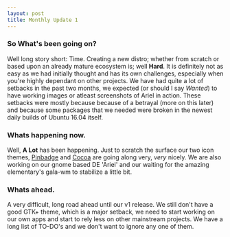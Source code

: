 ```yaml
---
layout: post
title: Monthly Update 1
---
```


### So What's been going on?

Well long story short: Time. Creating a new distro; whether from scratch or based upon an already mature ecosystem is; well **Hard**. It is definitely not as easy as we had initially thought and has its own challenges, especially when you're highly dependant on other projects. We have had quite a lot of setbacks in the past two months, we expected (or should I say *Wanted*) to have working images or atleast screenshots of Ariel in action. These setbacks were mostly because because of a betrayal (more on this later) and because some packages that we needed were broken in the newest daily builds of Ubuntu 16.04 itself.

### Whats happening now.

Well, **A Lot** has been happening. Just to scratch the surface our two icon themes, [Pinbadge](https://github.com/Pinbadge/pinbadge-linux-theme) and [Cocoa](https://github.com/libredeb/cocoa-icon-theme) are going along very, *very* nicely. We are also working on our gnome based DE 'Ariel' and our waiting for the amazing elementary's gala-wm to stabilize a little bit.

### Whats ahead.

A very difficult, long road ahead until our v1 release. We still don't have a good GTK+ theme, which is a major setback, we need to start working on our own apps and start to rely less on other mainstream projects. We have a long list of TO-DO's and we don't want to ignore any one of them.
